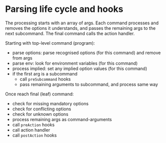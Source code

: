 # Parsing life cycle and hooks

The processing starts with an array of args. Each command processes and removes the options it understands, and passes the remaining args to the next subcommand.
The final command calls the action handler.

Starting with top-level command (program):

- parse options: parse recognised options (for this command) and remove from args
- parse env: look for environment variables (for this command)
- process implied: set any implied option values (for this command)
- if the first arg is a subcommand
    - call `preSubcommand` hooks
    - pass remaining arguments to subcommand, and process same way

Once reach final (leaf) command:

- check for missing mandatory options
- check for conflicting options
- check for unknown options
- process remaining args as command-arguments
- call `preAction` hooks
- call action handler
- call `postAction` hooks

